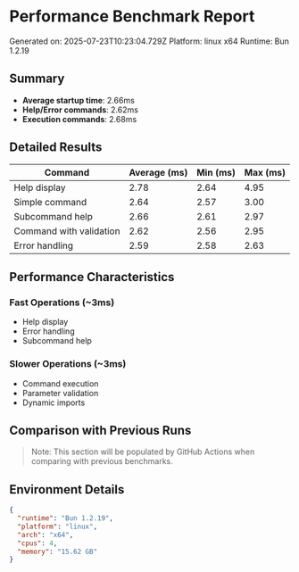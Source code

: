 # Performance Benchmark Report

Generated on: 2025-07-23T10:23:04.729Z
Platform: linux x64
Runtime: Bun 1.2.19

## Summary

- **Average startup time**: 2.66ms
- **Help/Error commands**: 2.62ms
- **Execution commands**: 2.68ms

## Detailed Results

| Command | Average (ms) | Min (ms) | Max (ms) |
|---------|-------------|----------|----------|
| Help display | 2.78 | 2.64 | 4.95 |
| Simple command | 2.64 | 2.57 | 3.00 |
| Subcommand help | 2.66 | 2.61 | 2.97 |
| Command with validation | 2.62 | 2.56 | 2.95 |
| Error handling | 2.59 | 2.58 | 2.63 |

## Performance Characteristics

### Fast Operations (~3ms)
- Help display
- Error handling
- Subcommand help

### Slower Operations (~3ms)
- Command execution
- Parameter validation
- Dynamic imports

## Comparison with Previous Runs

> Note: This section will be populated by GitHub Actions when comparing with previous benchmarks.

## Environment Details

```json
{
  "runtime": "Bun 1.2.19",
  "platform": "linux",
  "arch": "x64",
  "cpus": 4,
  "memory": "15.62 GB"
}
```
